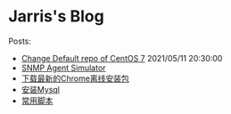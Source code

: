 # Jarris's Blog

Posts:

- [Change Default repo of CentOS 7](posts/Centos7ChangeRepo.md)         2021/05/11 20:30:00
- [SNMP Agent Simulator](posts/SnmpAgentSimulator.md)
- [下载最新的Chrome离线安装包](posts/DownloadOfflineChrome.md)
- [安装Mysql](docs/MySQL-Install.md)
- [常用脚本](docs/scripts.md)

